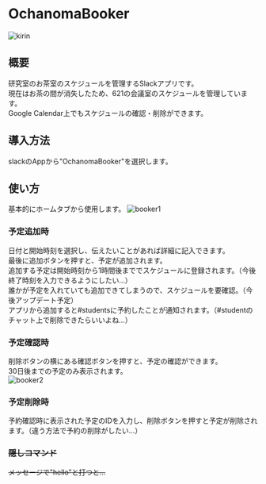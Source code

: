# OchanomaBooker
![kirin](https://user-images.githubusercontent.com/98066319/197503841-260f7b0f-f6e1-45f8-9e44-e05778bf8ac3.gif)

## 概要
研究室のお茶室のスケジュールを管理するSlackアプリです。  
現在はお茶の間が消失したため、621の会議室のスケジュールを管理しています。  
Google Calendar上でもスケジュールの確認・削除ができます。

## 導入方法
slackのAppから"OchanomaBooker"を選択します。

## 使い方
基本的にホームタブから使用します。 
![booker1](https://user-images.githubusercontent.com/98066319/197503705-d5dc446c-1fe0-4357-a195-b285b5c033c2.png)

### 予定追加時
日付と開始時刻を選択し、伝えたいことがあれば詳細に記入できます。  
最後に追加ボタンを押すと、予定が追加されます。  
追加する予定は開始時刻から1時間後まででスケジュールに登録されます。（今後終了時刻を入力できるようにしたい…）  
誰かが予定を入れていても追加できてしまうので、スケジュールを要確認。（今後アップデート予定）  
アプリから追加すると#studentsに予約したことが通知されます。（#studentのチャット上で削除できたらいいよね…）  

### 予定確認時
削除ボタンの横にある確認ボタンを押すと、予定の確認ができます。  
30日後までの予定のみ表示されます。  
![booker2](https://user-images.githubusercontent.com/98066319/197503728-9e6855a1-c849-4a52-bb9c-f97003e49c3d.png)

### 予定削除時
予約確認時に表示された予定のIDを入力し、削除ボタンを押すと予定が削除されます。（違う方法で予約の削除がしたい…）

### ~~隠しコマンド~~
~~メッセージで"hello"と打つと…~~
